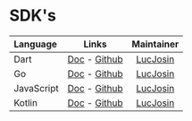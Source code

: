 # SDK's

| Language   |                                Links                                |               Maintainer                |
| :--------- | :-----------------------------------------------------------------: | :-------------------------------------: |
| Dart       |   [Doc](./Dart.md) - [Github](https://github.com/HawAPI/dart-sdk)   | [LucJosin](https://github.com/LucJosin) |
| Go         |     [Doc](./Go.md) - [Github](https://github.com/HawAPI/go-sdk)     | [LucJosin](https://github.com/LucJosin) |
| JavaScript | [Doc](./JavaScript.md) - [Github](https://github.com/HawAPI/js-sdk) | [LucJosin](https://github.com/LucJosin) |
| Kotlin     | [Doc](./Kotlin.md) - [Github](https://github.com/HawAPI/kotlin-sdk) | [LucJosin](https://github.com/LucJosin) |
